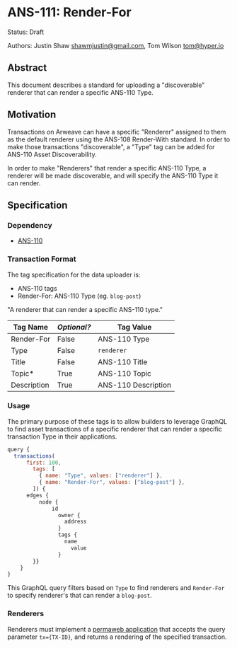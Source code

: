 # ANS-111: Render-For

Status: Draft

Authors: Justin Shaw <shawmjustin@gmail.com>, Tom Wilson <tom@hyper.io>

## Abstract

This document describes a standard for uploading a "discoverable" renderer that can render a specific ANS-110 Type.

## Motivation

Transactions on Arweave can have a specific "Renderer" assigned to them as the default renderer using the ANS-108 Render-With standard. In order to make those transactions "discoverable", a "Type" tag can be added for ANS-110 Asset Discoverability.

In order to make "Renderers" that render a specific ANS-110 Type, a renderer will be made discoverable, and will specify the ANS-110 Type it can render.

## Specification

### Dependency

- [ANS-110](https://github.com/ArweaveTeam/arweave-standards/blob/master/ans/ANS-110.md)

### Transaction Format

The tag specification for the data uploader is:

- ANS-110 tags
- Render-For: ANS-110 Type (eg. `blog-post`)

"A renderer that can render a specific ANS-110 type."

| Tag Name    | _Optional?_ | Tag Value           |
| ----------- | ----------- | ------------------- |
| Render-For  | False       | ANS-110 Type        |
| Type        | False       | `renderer`          |
| Title       | False       | ANS-110 Title       |
| Topic\*     | True        | ANS-110 Topic       |
| Description | True        | ANS-110 Description |

### Usage

The primary purpose of these tags is to allow builders to leverage GraphQL to find asset transactions of a specific renderer that can render a specific transaction Type in their applications.

```javascript
query {
  transactions(
      first: 100,
        tags: [
          { name: "Type", values: ["renderer"] },
          { name: "Render-For", values: ["blog-post"] },
        ]) {
      edges {
          node {
              id
                owner {
                  address
                }
                tags {
                  name
                    value
                }
        }}
    }
}
```

This GraphQL query filters based on `Type` to find renderers and `Render-For` to specify renderer's that can render a `blog-post`.

### Renderers

Renderers must implement a [permaweb application](https://arwiki.wiki/#/en/the-permaweb) that accepts the query parameter `tx={TX-ID}`, and returns a rendering of the specified transaction.
